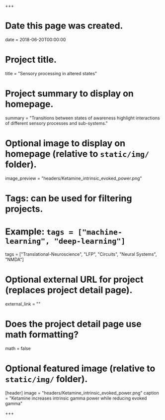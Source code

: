 +++
# Date this page was created.
date = 2018-06-20T00:00:00

# Project title.
title = "Sensory processing in altered states"

# Project summary to display on homepage.
summary = "Transitions between states of awareness highlight interactions of different sensory processes and sub-systems."

# Optional image to display on homepage (relative to `static/img/` folder).
image_preview = "headers/Ketamine_intrinsic_evoked_power.png"

# Tags: can be used for filtering projects.
# Example: `tags = ["machine-learning", "deep-learning"]`
tags = ["Translational-Neuroscience", "LFP", "Circuits", "Neural Systems", "NMDA"]

# Optional external URL for project (replaces project detail page).
external_link = ""

# Does the project detail page use math formatting?
math = false

# Optional featured image (relative to `static/img/` folder).
[header]
image = "headers/Ketamine_intrinsic_evoked_power.png"
caption = "Ketamine increases intrinsic gamma power while reducing evoked gamma"

+++

